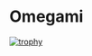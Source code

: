 # Omegami

[![trophy](https://github-profile-trophy.vercel.app/?username=mahdez&no-frame=true&theme=nord)](https://github.com/ryo-ma/github-profile-trophy)


